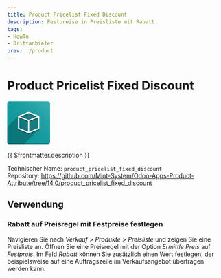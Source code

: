 ```yaml
---
title: Product Pricelist Fixed Discount
description: Festpreise in Preisliste mit Rabatt.
tags:
- HowTo
- Drittanbieter
prev: ./product
---
```

# Product Pricelist Fixed Discount
![icon_oms_box](attachments/icon_oms_box.png)

{{ $frontmatter.description }}

Technischer Name: `product_pricelist_fixed_discount`\
Repository: <https://github.com/Mint-System/Odoo-Apps-Product-Attribute/tree/14.0/product_pricelist_fixed_discount>

## Verwendung

### Rabatt auf Preisregel mit Festpreise festlegen

Navigieren Sie nach *Verkauf > Produkte > Preisliste* und zeigen Sie eine Preisliste an. Öffnen Sie eine Preisregel mit der Option *Ermittle Preis* auf *Festpreis*. Im Feld *Rabatt* können Sie zusätzlich einen Wert festlegen, der beispielsweise auf eine Auftragszeile im Verkaufsangebot übertragen werden kann.